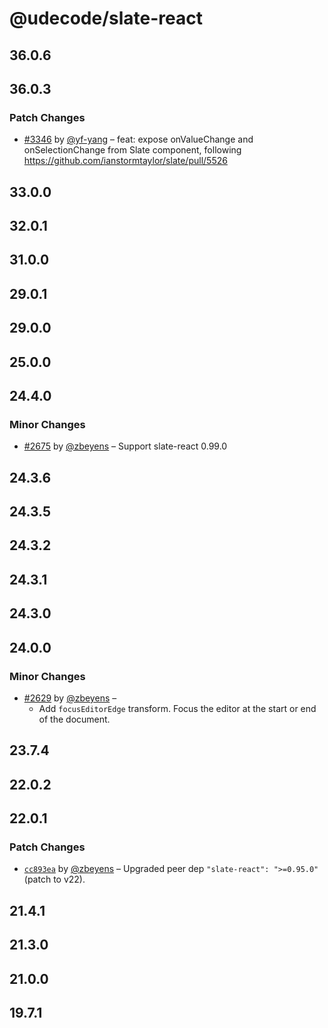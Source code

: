 # @udecode/slate-react

## 36.0.6

## 36.0.3

### Patch Changes

- [#3346](https://github.com/udecode/plate/pull/3346) by [@yf-yang](https://github.com/yf-yang) – feat: expose onValueChange and onSelectionChange from Slate component, following https://github.com/ianstormtaylor/slate/pull/5526

## 33.0.0

## 32.0.1

## 31.0.0

## 29.0.1

## 29.0.0

## 25.0.0

## 24.4.0

### Minor Changes

- [#2675](https://github.com/udecode/plate/pull/2675) by [@zbeyens](https://github.com/zbeyens) – Support slate-react 0.99.0

## 24.3.6

## 24.3.5

## 24.3.2

## 24.3.1

## 24.3.0

## 24.0.0

### Minor Changes

- [#2629](https://github.com/udecode/plate/pull/2629) by [@zbeyens](https://github.com/zbeyens) –
  - Add `focusEditorEdge` transform. Focus the editor at the start or end of the document.

## 23.7.4

## 22.0.2

## 22.0.1

### Patch Changes

- [`cc893ea`](https://github.com/udecode/plate/commit/cc893ea408c3d9abcef5b67cb00fa2b93a5686fe) by [@zbeyens](https://github.com/zbeyens) – Upgraded peer dep `"slate-react": ">=0.95.0"` (patch to v22).

## 21.4.1

## 21.3.0

## 21.0.0

## 19.7.1
